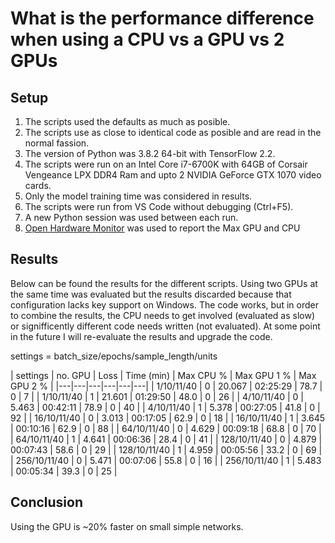 # What is the performance difference when using a CPU vs a GPU vs 2 GPUs

## Setup

1. The scripts used the defaults as much as posible.
2. The scripts use as close to identical code as posible and are read in the normal fassion.
3. The version of Python was 3.8.2 64-bit with TensorFlow 2.2.
4. The scripts were run on an Intel Core i7-6700K with 64GB of Corsair Vengeance LPX DDR4 Ram and upto 2 NVIDIA GeForce GTX 1070 video cards.
5. Only the model training time was considered in results.
6. The scripts were run from VS Code without debugging (Ctrl+F5).
7. A new Python session was used between each run.
8. [Open Hardware Monitor](https://openhardwaremonitor.org/) was used to report the Max GPU and CPU

## Results

Below can be found the results for the different scripts.
Using two GPUs at the same time was evaluated but the results discarded because that configuration lacks key support on Windows.
The code works, but in order to combine the results, the CPU needs to get involved (evaluated as slow) or signifficently different code needs written (not evaluated).
At some point in the future I will re-evaluate the results and upgrade the code.

settings = batch_size/epochs/sample_length/units

| settings | no. GPU | Loss | Time (min) | Max CPU % | Max GPU 1 % | Max GPU 2 % |
|---|---|---|---|---|---|
|   1/10/11/40 | 0 | 20.067 | 02:25:29 | 78.7 | 0 |  7 |
|   1/10/11/40 | 1 | 21.601 | 01:29:50 | 48.0 | 0 | 26 |
|   4/10/11/40 | 0 |  5.463 | 00:42:11 | 78.9 | 0 | 40 |
|   4/10/11/40 | 1 |  5.378 | 00:27:05 | 41.8 | 0 | 92 |
|  16/10/11/40 | 0 |  3.013 | 00:17:05 | 62.9 | 0 | 18 |
|  16/10/11/40 | 1 |  3.645 | 00:10:16 | 62.9 | 0 | 88 |
|  64/10/11/40 | 0 |  4.629 | 00:09:18 | 68.8 | 0 | 70 |
|  64/10/11/40 | 1 |  4.641 | 00:06:36 | 28.4 | 0 | 41 |
| 128/10/11/40 | 0 |  4.879 | 00:07:43 | 58.6 | 0 | 29 |
| 128/10/11/40 | 1 |  4.959 | 00:05:56 | 33.2 | 0 | 69 |
| 256/10/11/40 | 0 |  5.471 | 00:07:06 | 55.8 | 0 | 16 |
| 256/10/11/40 | 1 |  5.483 | 00:05:34 | 39.3 | 0 | 25 |

## Conclusion

Using the GPU is ~20% faster on small simple networks.

